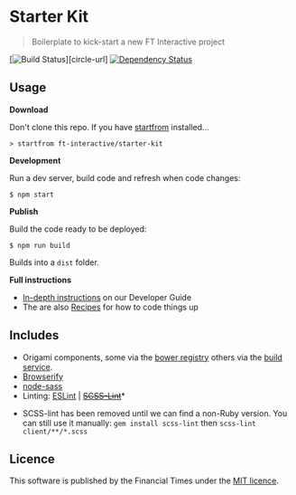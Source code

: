 # Starter Kit

> Boilerplate to kick-start a new FT Interactive project

[![Build Status][circle-image]][circle-url] [![Dependency Status][devdeps-image]][devdeps-url]

## Usage

**Download**

Don't clone this repo. If you have [startfrom](https://github.com/callumlocke/startfrom) installed...

```shell
> startfrom ft-interactive/starter-kit
```

**Development**

Run a dev server, build code and refresh when code changes:

```
$ npm start
```

**Publish**

Build the code ready to be deployed: 

```
$ npm run build
```

Builds into a `dist` folder.

**Full instructions**

* [In-depth instructions](https://ft-interactive.github.io/guides/starter-kit/) on our Developer Guide
* The are also [Recipes](docs/recipes/README.md) for how to code things up


## Includes

- Origami components, some via the [bower registry](http://registry.origami.ft.com/components) others via the [build service](https://build.origami.ft.com/).
- [Browserify](http://browserify.org/)
- [node-sass](https://github.com/sass/node-sass)
- Linting: [ESLint](http://eslint.org/) | ~~[SCSS-Lint](https://github.com/causes/scss-lint)~~*


* SCSS-lint has been removed until we can find a non-Ruby version.
You can still use it manually: `gem install scss-lint` then `scss-lint client/**/*.scss`


## Licence
This software is published by the Financial Times under the [MIT licence](http://opensource.org/licenses/MIT).

<!-- badge URLs -->
[travis-url]: https://circleci.com/gh/ft-interactive/starter-kit
[circle-image]: https://circleci.com/gh/ft-interactive/starter-kit/tree/master.svg?style=svg

[devdeps-url]: https://david-dm.org/ft-interactive/starter-kit#info=devDependencies
[devdeps-image]: https://img.shields.io/david/dev/ft-interactive/starter-kit.svg?style=flat-square
